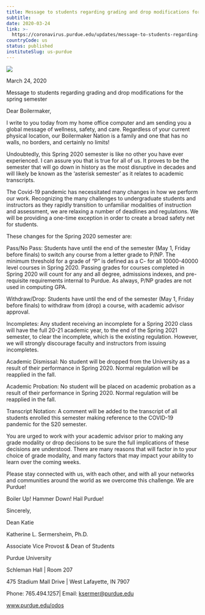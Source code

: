 ```yaml
---
title: Message to students regarding grading and drop modifications for the spring semester
subtitle: 
date: 2020-03-24
link: >-
  https://coronavirus.purdue.edu/updates/message-to-students-regarding-grading-and-drop-modifications-for-the-spring-semester/
countryCode: us
status: published
instituteSlug: us-purdue
---
```

![](https://coronavirus.purdue.edu/app/uploads/2020/04/cropped-purdue-signature-mark-full.png)

March 24, 2020

Message to students regarding grading and drop modifications for the spring semester

Dear Boilermaker,

I write to you today from my home office computer and am sending you a global message of wellness, safety, and care. Regardless of your current physical location, our Boilermaker Nation is a family and one that has no walls, no borders, and certainly no limits!

Undoubtedly, this Spring 2020 semester is like no other you have ever experienced. I can assure you that is true for all of us. It proves to be the semester that will go down in history as the most disruptive in decades and will likely be known as the ‘asterisk semester’ as it relates to academic transcripts.

The Covid-19 pandemic has necessitated many changes in how we perform our work. Recognizing the many challenges to undergraduate students and instructors as they rapidly transition to unfamiliar modalities of instruction and assessment, we are relaxing a number of deadlines and regulations. We will be providing a one-time exception in order to create a broad safety net for students.

These changes for the Spring 2020 semester are:

Pass/No Pass: Students have until the end of the semester (May 1, Friday before finals) to switch any course from a letter grade to P/NP. The minimum threshold for a grade of “P” is defined as a C- for all 10000-40000 level courses in Spring 2020. Passing grades for courses completed in Spring 2020 will count for any and all degree, admissions indexes, and pre-requisite requirements internal to Purdue. As always, P/NP grades are not used in computing GPA.

Withdraw/Drop: Students have until the end of the semester (May 1, Friday before finals) to withdraw from (drop) a course, with academic advisor approval.

Incompletes: Any student receiving an incomplete for a Spring 2020 class will have the full 20-21 academic year, to the end of the Spring 2021 semester, to clear the incomplete, which is the existing regulation. However, we will strongly discourage faculty and instructors from issuing incompletes.

Academic Dismissal: No student will be dropped from the University as a result of their performance in Spring 2020. Normal regulation will be reapplied in the fall.

Academic Probation: No student will be placed on academic probation as a result of their performance in Spring 2020. Normal regulation will be reapplied in the fall.

Transcript Notation: A comment will be added to the transcript of all students enrolled this semester making reference to the COVID-19 pandemic for the S20 semester.

You are urged to work with your academic advisor prior to making any grade modality or drop decisions to be sure the full implications of these decisions are understood. There are many reasons that will factor in to your choice of grade modality, and many factors that may impact your ability to learn over the coming weeks.

Please stay connected with us, with each other, and with all your networks and communities around the world as we overcome this challenge. We are Purdue!

Boiler Up! Hammer Down! Hail Purdue!

Sincerely,

Dean Katie



Katherine L. Sermersheim, Ph.D.

Associate Vice Provost & Dean of Students

Purdue University

Schleman Hall | Room 207

475 Stadium Mall Drive | West Lafayette, IN 7907

Phone: 765.494.1257| Email: ksermer@purdue.edu

www.purdue.edu/odos